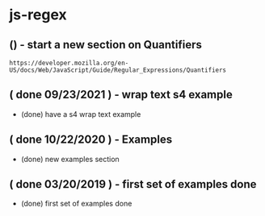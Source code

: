 # js-regex

## () - start a new section on Quantifiers
```
https://developer.mozilla.org/en-US/docs/Web/JavaScript/Guide/Regular_Expressions/Quantifiers
```


## ( done 09/23/2021 ) - wrap text s4 example
* (done) have a s4 wrap text example

## ( done 10/22/2020 ) - Examples
* (done) new examples section

## ( done 03/20/2019 ) - first set of examples done
* (done) first set of examples done 